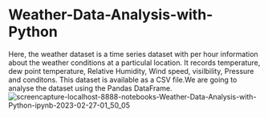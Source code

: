# Weather-Data-Analysis-with-Python
Here, the weather dataset is a time series dataset with per hour information about the weather conditions at a particulal location. It records temperature, dew point temperature, Relative Humidity, Wind speed, visilbility, Pressure and conditons. This dataset is available as a CSV file.We are going to analyse the dataset using the Pandas DataFrame. 
![screencapture-localhost-8888-notebooks-Weather-Data-Analysis-with-Python-ipynb-2023-02-27-01_50_05](https://user-images.githubusercontent.com/94068096/221435164-e4b02d19-8c1b-4aad-abd9-fd16b96f7e41.png)
